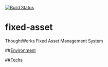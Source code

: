 [![Build Status](http://ci.viff.io:10086/job/fixed-asset-build/badge/icon)](http://ci.viff.io:10086/job/fixed-asset-build/)

# fixed-asset
ThoughtWorks Fixed Asset Management System

##[Environment](./docs/ENVIRONMENT.md)

##[Techs](./docs/TECHs.md)